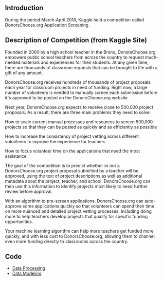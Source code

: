 ## Introduction

During the period March-April 2018, Kaggle held a competition called DonorsChoose.org Application Screening. 

## Description of Competition (from Kaggle Site)

Founded in 2000 by a high school teacher in the Bronx, DonorsChoose.org empowers public school teachers from across the country to request much-needed materials and experiences for their students. At any given time, there are thousands of classroom requests that can be brought to life with a gift of any amount.

DonorsChoose.org receives hundreds of thousands of project proposals each year for classroom projects in need of funding. Right now, a large number of volunteers is needed to manually screen each submission before it's approved to be posted on the DonorsChoose.org website.

Next year, DonorsChoose.org expects to receive close to 500,000 project proposals. As a result, there are three main problems they need to solve:

How to scale current manual processes and resources to screen 500,000 projects so that they can be posted as quickly and as efficiently as possible

How to increase the consistency of project vetting across different volunteers to improve the experience for teachers

How to focus volunteer time on the applications that need the most assistance

The goal of the competition is to predict whether or not a DonorsChoose.org project proposal submitted by a teacher will be approved, using the text of project descriptions as well as additional metadata about the project, teacher, and school. DonorsChoose.org can then use this information to identify projects most likely to need further review before approval.

With an algorithm to pre-screen applications, DonorsChoose.org can auto-approve some applications quickly so that volunteers can spend their time on more nuanced and detailed project ​vetting processes, including doing more to help teachers develop projects that qualify for specific funding opportunities.

Your machine learning algorithm can help more teachers get funded more quickly, and with less cost to DonorsChoose.org, allowing them to channel even more funding directly to classrooms across the country.

## Code

* [Data Processing](https://github.com/dmodjeska/donors_choose/blob/master/teachers_processing_21May2018.ipynb)
* [Data Modeling](https://github.com/dmodjeska/donors_choose/blob/master/teachers_modeling_21May2018.ipynb)

